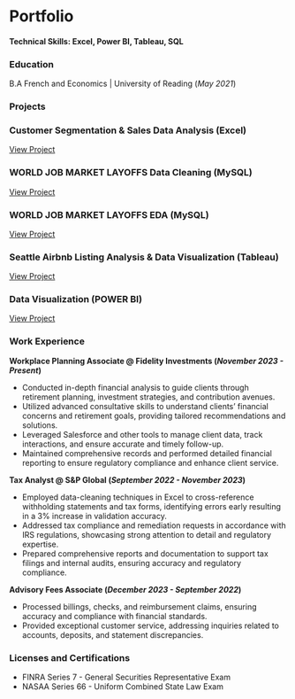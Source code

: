 # Portfolio

#### Technical Skills: Excel, Power BI, Tableau, SQL

### Education
B.A French and Economics | University of Reading (_May 2021_)

### Projects
### Customer Segmentation & Sales Data Analysis (Excel)
[View Project](https://www.mdpi.com/1424-8220/22/8/3048)

### WORLD JOB MARKET LAYOFFS Data Cleaning (MySQL) 
[View Project](https://www.mdpi.com/1424-8220/22/8/3048)

### WORLD JOB MARKET LAYOFFS EDA (MySQL)
[View Project](https://www.mdpi.com/1424-8220/22/8/3048)

### Seattle Airbnb Listing Analysis & Data Visualization (Tableau)
[View Project](https://www.mdpi.com/1424-8220/22/8/3048)

### Data Visualization (POWER BI) 
[View Project](https://www.mdpi.com/1424-8220/22/8/3048)

### Work Experience 
**Workplace Planning Associate @ Fidelity Investments (_November 2023 - Present_)**
- Conducted in-depth financial analysis to guide clients through retirement planning, investment strategies, and contribution avenues. 
- Utilized advanced consultative skills to understand clients’ financial concerns and retirement goals, providing tailored recommendations and solutions. 
- Leveraged Salesforce and other tools to manage client data, track interactions, and ensure accurate and timely follow-up. 
- Maintained comprehensive records and performed detailed financial reporting to ensure regulatory compliance and enhance client service.

**Tax Analyst @ S&P Global (_September 2022 - November 2023_)**
- Employed data-cleaning techniques in Excel to cross-reference withholding statements and tax forms, identifying errors early resulting in a 3% increase in validation accuracy.
- Addressed tax compliance and remediation requests in accordance with IRS regulations, showcasing strong attention to detail and regulatory expertise. 
- Prepared comprehensive reports and documentation to support tax filings and internal audits, ensuring accuracy and regulatory compliance. 

**Advisory Fees Associate (_December 2023 - September 2022_)**
- Processed billings, checks, and reimbursement claims, ensuring accuracy and compliance with financial standards. 
- Provided exceptional customer service, addressing inquiries related to accounts, deposits, and statement discrepancies.


### Licenses and Certifications
- FINRA Series 7 - General Securities Representative Exam
- NASAA Series 66 - Uniform Combined State Law Exam
